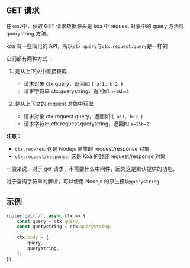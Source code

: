 

## GET 请求
在`koa2`中，获取 GET 请求数据源头是 koa 中 request 对象中的 query 方法或 querystring 方法。

koa 有一些简化的 API，所以`ctx.query`与`ctx.request.query`是一样的

它们都有两种方式：

1. 是从上下文中直接获取
    - 请求对象 ctx.query，返回如 `{ a:1, b:2 }`
    - 请求字符串 ctx.querystring，返回如 `a=1&b=2`

2. 是从上下文的 request 对象中获取
    - 请求对象 ctx.request.query，返回如 `{ a:1, b:2 }`
    - 请求字符串 ctx.request.querystring，返回如 `a=1&b=2`


**注意：**
- `ctx.req/res`: 这是 Nodejs 原生的 request/response 对象
- `ctx.request/response`: 这是 Koa 的封装 request/response 对象

一般来说，对于 get 请求，不需要什么中间件，因为这是默认提供的功能。

对于查询字符串的解析，可以使用 Nodejs 的原生模块`querystring`

## 示例

```js
router.get('/', async ctx => {
    const query = ctx.query;
    const querystring = ctx.querystring;

    ctx.body = {
        query,
        querystring,
    };
})
```

